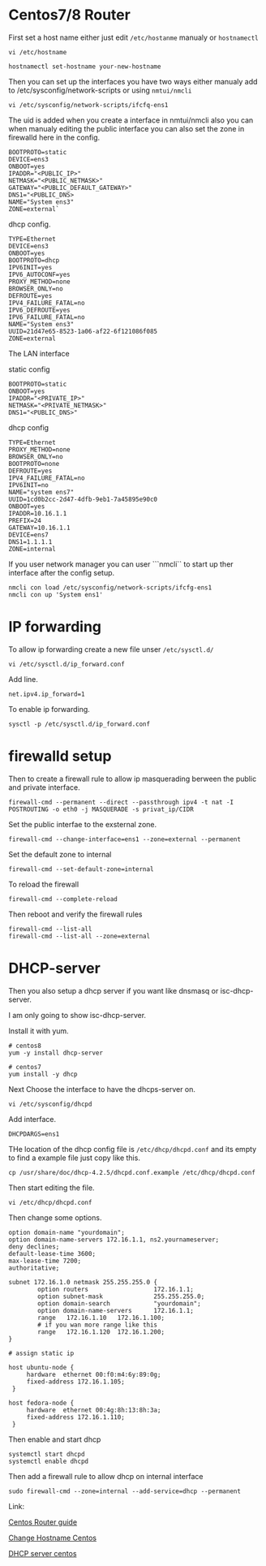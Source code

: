 
# Centos7/8 Router 

First set a host name either just edit ```/etc/hostanme``` manualy or ```hostnamectl```

```
vi /etc/hostname

hostnamectl set-hostname your-new-hostname

```

Then you can set up the interfaces you have two ways either manualy add to /etc/sysconfig/network-scripts or using ```nmtui/nmcli```
```
vi /etc/sysconfig/network-scripts/ifcfq-ens1

```
The uid is added when you create a interface in nmtui/nmcli also you can when manualy editing the public interface you can also set the zone in firewalld here in the config.

```
BOOTPROTO=static
DEVICE=ens3
ONBOOT=yes
IPADDR="<PUBLIC_IP>"
NETMASK="<PUBLIC_NETMASK>"
GATEWAY="<PUBLIC_DEFAULT_GATEWAY>"
DNS1="<PUBLIC_DNS>
NAME="System ens3"
ZONE=external`

```
dhcp config.
```
TYPE=Ethernet
DEVICE=ens3
ONBOOT=yes
BOOTPROTO=dhcp
IPV6INIT=yes
IPV6_AUTOCONF=yes
PROXY_METHOD=none
BROWSER_ONLY=no
DEFROUTE=yes
IPV4_FAILURE_FATAL=no
IPV6_DEFROUTE=yes
IPV6_FAILURE_FATAL=no
NAME="System ens3"
UUID=21d47e65-8523-1a06-af22-6f121086f085
ZONE=external

```
 The LAN interface

static config

```
BOOTPROTO=static
ONBOOT=yes
IPADDR="<PRIVATE_IP>"
NETMASK="<PRIVATE_NETMASK>"
DNS1="<PUBLIC_DNS>"

```
dhcp config 
```
TYPE=Ethernet
PROXY_METHOD=none
BROWSER_ONLY=no
BOOTPROTO=none
DEFROUTE=yes
IPV4_FAILURE_FATAL=no
IPV6INIT=no
NAME="system ens7"
UUID=1cd0b2cc-2d47-4dfb-9eb1-7a45895e90c0
ONBOOT=yes
IPADDR=10.16.1.1
PREFIX=24
GATEWAY=10.16.1.1
DEVICE=ens7
DNS1=1.1.1.1
ZONE=internal
```
If you user network manager you can user ```nmcli`` to start up ther interface after the config setup.
```
nmcli con load /etc/sysconfig/network-scripts/ifcfg-ens1
nmcli con up 'System ens1'
```


# IP forwarding

To allow ip forwarding create a new file unser ```/etc/sysctl.d/```

```
vi /etc/sysctl.d/ip_forward.conf
```
Add line.

```
net.ipv4.ip_forward=1
```
To enable ip forwarding.
```
sysctl -p /etc/sysctl.d/ip_forward.conf
```
# firewalld setup

Then to create a firewall rule to allow ip masquerading berween the public and private interface.

```
firewall-cmd --permanent --direct --passthrough ipv4 -t nat -I POSTROUTING -o eth0 -j MASQUERADE -s privat_ip/CIDR
```
Set the public interfae to the exsternal zone.

```
firewall-cmd --change-interface=ens1 --zone=external --permanent
```

Set the default zone to internal

```
firewall-cmd --set-default-zone=internal
```
To reload the firewall 
```
firewall-cmd --complete-reload
```
Then reboot and verify the firewall rules 
```
firewall-cmd --list-all 
firewall-cmd --list-all --zone=external
```
# DHCP-server

Then you also setup a dhcp server if you want like dnsmasq or isc-dhcp-server.

I am only going to show isc-dhcp-server.

Install it with yum.

```
# centos8
yum -y install dhcp-server

# centos7 
yum install -y dhcp
```
Next Choose the interface to have the dhcps-server on.
```
vi /etc/sysconfig/dhcpd
```
Add interface.
```
DHCPDARGS=ens1
```
THe location of the dhcp config file is ```/etc/dhcp/dhcpd.conf``` and its empty to find a example file just copy like this.
```
cp /usr/share/doc/dhcp-4.2.5/dhcpd.conf.example /etc/dhcp/dhcpd.conf 
```
Then start editing the file.
```
vi /etc/dhcp/dhcpd.conf 
```
Then change some options.
```
option domain-name "yourdomain";
option domain-name-servers 172.16.1.1, ns2.yournameserver;
deny declines;
default-lease-time 3600; 
max-lease-time 7200;
authoritative;

subnet 172.16.1.0 netmask 255.255.255.0 {
        option routers                  172.16.1.1;
        option subnet-mask              255.255.255.0;
        option domain-search            "yourdomain";
        option domain-name-servers      172.16.1.1;
        range   172.16.1.10   172.16.1.100;
        # if you wan more range like this
        range   172.16.1.120  172.16.1.200;
}

# assign static ip 

host ubuntu-node {
	 hardware  ethernet 00:f0:m4:6y:89:0g;
	 fixed-address 172.16.1.105;
 }

host fedora-node {
	 hardware  ethernet 00:4g:8h:13:8h:3a;
	 fixed-address 172.16.1.110;
 }
```

Then enable and start dhcp
```
systemctl start dhcpd
systemctl enable dhcpd
```

Then add a firewall rule to allow dhcp on internal interface
```
sudo firewall-cmd --zone=internal --add-service=dhcp --permanent
```

Link:

[Centos Router guide](https://ronnybull.com/2015/11/20/how-to-centos-7-router/)

[Change Hostname Centos](https://www.tecmint.com/set-change-hostname-in-centos-7/)

[DHCP server centos](https://www.tecmint.com/install-dhcp-server-in-centos-rhel-fedora/)
